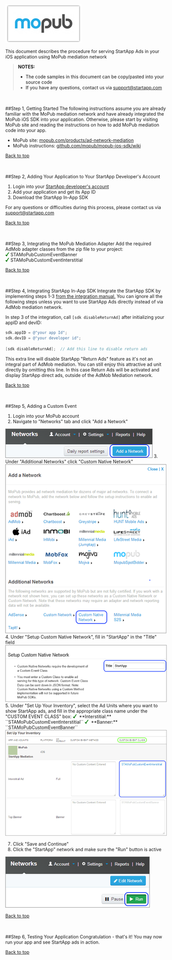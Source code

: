 <a name="top" />

<img src="./Mopub%20Mediation%20iOS/images/mopub_logo.png" />   

This document describes the procedure for serving StartApp Ads in your iOS application using MoPub mediation network

> **NOTES:**
> - The code samples in this document can be copy/pasted into your source code
> - If you have any questions, contact us via [support@startapp.com](mailto:support@startapp.com)


<br></br>
<a name="step1" />
##Step 1, Getting Started
The following instructions assume you are already familiar with the MoPub mediation network and have already integrated the MoPub iOS SDK into your application. Otherwise, please start by visiting MoPub site and reading the instructions on how to add MoPub mediation code into your app.

- MoPub site: <a href="http://www.mopub.com/products/ad-network-mediation" target="_blank">mopub.com/products/ad-network-mediation</a>
- MoPub instructions: <a href="https://github.com/mopub/mopub-ios-sdk/wiki" target="_blank">github.com/mopub/mopub-ios-sdk/wiki</a>

[Back to top](#top)

<br></br>
<a name="step2" />
##Step 2, Adding Your Application to Your StartApp Developer's Account
1. Login into your <a href="https://developers.startapp.com/General/Login.aspx" target="_blank">StartApp developer's account</a>
2. Add your application and get its App ID
3. Download the StartApp In-App SDK

For any questions or difficulties during this process, please contact us via [support@startapp.com](mailto:support@startapp.com)

[Back to top](#top)

<br></br>
<a name="step3" />
##Step 3, Integrating the MoPub Mediation Adapter
Add the required AdMob adapter classes from the zip file to your project:  
<img src="./Mopub%20Mediation%20iOS/images/V.png" width="12px" />  STAMoPubCustomEventBanner   
<img src="./Mopub%20Mediation%20iOS/images/V.png" width="12px" />  STAMoPubCustomEventInterstitial  

[Back to top](#top)

<br></br>
<a name="step4" />
##Step 4, Integrating StartApp In-App SDK
Integrate the StartApp SDK by implementing steps 1-3 <a href="https://github.com/StartApp-SDK/Documentation/wiki/iOS-InApp-Documentation" target="_blank">from the integration manual.</a> 
You can ignore all the following steps unless you want to use StartApp Ads directly instead of via AdMob mediation network.

In step 3 of the integration, call ``[sdk disableReturnAd]`` after initializing your appID and devID:
```objectivec
sdk.appID = @"your app Id";
sdk.devID = @"your developer id";

[sdk disableReturnAd];  // Add this line to disable return ads
```
This extra line will disable StartApp "Return Ads" feature as it's not an integral part of AdMob mediation. You can still enjoy this attractive ad unit directly by omitting this line. In this case Return Ads will be activated and display StartApp direct ads, outside of the AdMob Mediation network. 

[Back to top](#top)

<br></br>
<a name="step5" />
##Step 5, Adding a Custom Event

1. Login into your MoPub account  
2. Navigate to "Networks" tab and click "Add a Network"  
<img src="./Mopub%20Mediation%20iOS/images/mopub-add-ad-network.png" />   
3. Under "Additional Networks" click "Custom Native Network"  
<img src="./Mopub%20Mediation%20iOS/images/mopub-choose-network.png" />   
4. Under "Setup Custom Native Network", fill in "StartApp" in the "Title" field
<img src="./Mopub%20Mediation%20iOS/images/mopub-network-title.png" />   
5. Under "Set Up Your Inventory", select the Ad Units where you want to show StartApp ads, and fill in the appropriate class name under the "CUSTOM EVENT CLASS" box:  
 <img src="./Mopub%20Mediation%20iOS/images/V1.png" width="16px" /> **Interstitial:** ``STAMoPubCustomEventInterstitial``   
 <img src="./Mopub%20Mediation%20iOS/images/V1.png" width="16px" /> **Banner:** ``STAMoPubCustomEventBanner``    

 <img src="./Mopub%20Mediation%20iOS/images/mopub-inventory.png" />   

7. Click "Save and Continue"
8. Click the "StartApp" network and make sure the "Run" button is active  
<img src="./Mopub%20Mediation%20iOS/images/mopub-run-network.png" />    

[Back to top](#top)

<br></br>
<a name="step6" />
##Step 6, Testing Your Application
Congratulation - that's it! You may now run your app and see StartApp ads in action.  

[Back to top](#top)